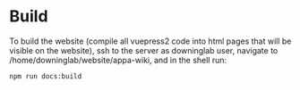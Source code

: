 # Build

To build the website (compile all vuepress2 code into html pages that will be visible on the website), ssh to the server as downinglab user, navigate to /home/downinglab/website/appa-wiki, and in the shell run:

``` shell
npm run docs:build
```